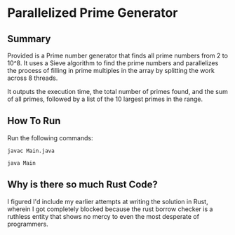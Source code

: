 # Parallelized Prime Generator

## Summary

Provided is a Prime number generator that finds all prime numbers from 2 to 10^8. It uses a Sieve algorithm to find the prime numbers and parallelizes the process of filling in prime multiples in the array by splitting the work across 8 threads.

It outputs the execution time, the total number of primes found, and the sum of all primes, followed by a list of the 10 largest primes in the range.

## How To Run

Run the following commands:

`javac Main.java`

`java Main`

## Why is there so much Rust Code?

I figured I'd include my earlier attempts at writing the solution in Rust, wherein I got completely blocked because the rust borrow checker is a ruthless entity that shows no mercy to even the most desperate of programmers.
